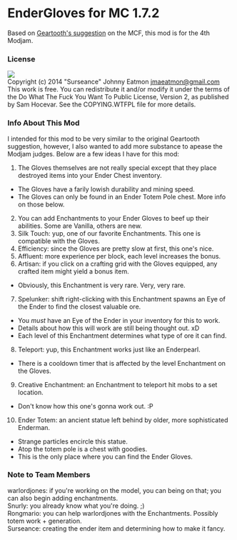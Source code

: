 EnderGloves for MC 1.7.2
========================

Based on [Geartooth's suggestion](http://www.minecraftforum.net/topic/1299856-ender-gloves/) 
on the MCF, this mod is for the 4th Modjam.

### License
![](http://www.wtfpl.net/wp-content/uploads/2012/12/wtfpl-badge-1.png) <br/>
Copyright (c) 2014 "Surseance" Johnny Eatmon <jmaeatmon@gmail.com>
This work is free. You can redistribute it and/or modify it under the
terms of the Do What The Fuck You Want To Public License, Version 2,
as published by Sam Hocevar. See the COPYING.WTFPL file for more details.

### Info About This Mod
I intended for this mod to be very similar to the original Geartooth suggestion, however, I also wanted to add more substance to apease the Modjam judges. Below are a few ideas I have for this mod:

1. The Gloves themselves are not really special except that they place destroyed items into your Ender Chest inventory.
  * The Gloves have a farily lowish durability and mining speed.
  * The Gloves can only be found in an Ender Totem Pole chest. More info on those below.
2. You can add Enchantments to your Ender Gloves to beef up their abilities. Some are Vanilla, others are new.
3. Silk Touch: yup, one of our favorite Enchantments. This one is compatible with the Gloves.
4. Efficiency: since the Gloves are pretty slow at first, this one's nice.
5. Affluent: more experience per block, each level increases the bonus.
6. Artisan: if you click on a crafting grid with the Gloves equipped, any crafted item might yield a bonus item.
  * Obviously, this Enchantment is very rare. Very, very rare.
7. Spelunker: shift right-clicking with this Enchantment spawns an Eye of the Ender to find the closest valuable ore.
  * You *must* have an Eye of the Ender in your inventory for this to work. 
  * Details about how this will work are still being thought out. xD
  * Each level of this Enchantment determines what type of ore it can find.
8. Teleport: yup, this Enchantment works just like an Enderpearl. 
  * There is a cooldown timer that is affected by the level Enchantment on the Gloves.
9. Creative Enchantment: an Enchantment to teleport hit mobs to a set location.
  * Don't know how this one's gonna work out. :P
10. Ender Totem: an ancient statue left behind by older, more sophisticated Enderman.
  * Strange particles encircle this statue.
  * Atop the totem pole is a chest with goodies.
  * This is the only place where you can find the Ender Gloves.

### Note to Team Members
warlordjones: if you're working on the model, you can being on that; you can also begin adding enchantments. <br/>
Snurly: you already know what you're doing. ;) <br/>
Rongmario: you can help warlordjones with the Enchantments. Possibly totem work + generation. <br/>
Surseance: creating the ender item and determining how to make it fancy.
